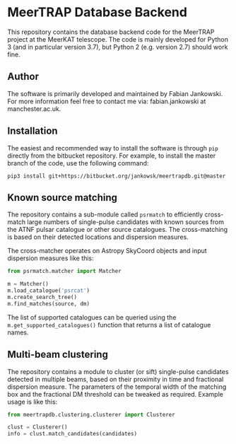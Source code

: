 # MeerTRAP Database Backend #

This repository contains the database backend code for the MeerTRAP project at the MeerKAT telescope. The code is mainly developed for Python 3 (and in particular version 3.7), but Python 2 (e.g. version 2.7) should work fine.

## Author ##

The software is primarily developed and maintained by Fabian Jankowski. For more information feel free to contact me via: fabian.jankowski at manchester.ac.uk.

## Installation ##

The easiest and recommended way to install the software is through `pip` directly from the bitbucket repository. For example, to install the master branch of the code, use the following command:

`pip3 install git+https://bitbucket.org/jankowsk/meertrapdb.git@master`

## Known source matching ##

The repository contains a sub-module called `psrmatch` to efficiently cross-match large numbers of single-pulse candidates with known sources from the ATNF pulsar catalogue or other source catalogues. The cross-matching is based on their detected locations and dispersion measures.

The cross-matcher operates on Astropy SkyCoord objects and input dispersion measures like this:

```python
from psrmatch.matcher import Matcher

m = Matcher()
m.load_catalogue('psrcat')
m.create_search_tree()
m.find_matches(source, dm)
```

The list of supported catalogues can be queried using the `m.get_supported_catalogues()` function that returns a list of catalogue names.

## Multi-beam clustering ##

The repository contains a module to cluster (or sift) single-pulse candidates detected in multiple beams, based on their proximity in time and fractional dispersion measure. The parameters of the temporal width of the matching box and the fractional DM threshold can be tweaked as required. Example usage is like this:

```python
from meertrapdb.clustering.clusterer import Clusterer

clust = Clusterer()
info = clust.match_candidates(candidates)
```
